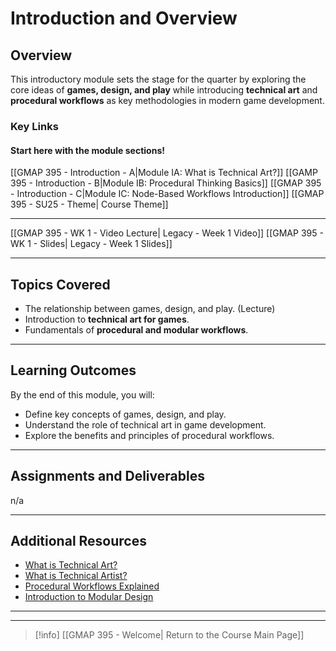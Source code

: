 # Introduction and Overview

## Overview
This introductory module sets the stage for the quarter by exploring the core ideas of **games, design, and play** while introducing **technical art** and **procedural workflows** as key methodologies in modern game development.

### Key Links
#### Start here with the module sections!
[[GMAP 395 - Introduction - A|Module IA: What is Technical Art?]]
[[GAMP 395 - Introduction - B|Module IB: Procedural Thinking Basics]]
[[GMAP 395 - Introduction - C|Module IC: Node-Based Workflows Introduction]]
[[GMAP 395 - SU25 - Theme| Course Theme]]

---
[[GMAP 395 - WK 1 - Video Lecture| Legacy - Week 1 Video]]
[[GMAP 395 - WK 1 - Slides| Legacy - Week 1 Slides]]

---

## Topics Covered
- The relationship between games, design, and play. (Lecture)
- Introduction to **technical art for games**.
- Fundamentals of **procedural and modular workflows**.

---

## Learning Outcomes
By the end of this module, you will:
- Define key concepts of games, design, and play.
- Understand the role of technical art in game development.
- Explore the benefits and principles of procedural workflows.

---

## Assignments and Deliverables
n/a

---

## Additional Resources
- [What is Technical Art?](https://www.riotgames.com/en/artedu/technical-art)
- [What is Technical Artist?](https://www.screenskills.com/job-profiles/browse/games/technical-art/technical-artist/)
- [Procedural Workflows Explained](https://www.autodesk.com/solutions/proceduralism)
- [Introduction to Modular Design](https://www.void1gaming.com/post/3-pillars-in-game-engineering-intro-to-modular-game-design)

---
---
> [!info]  [[GMAP 395 - Welcome| Return to the Course Main Page]]